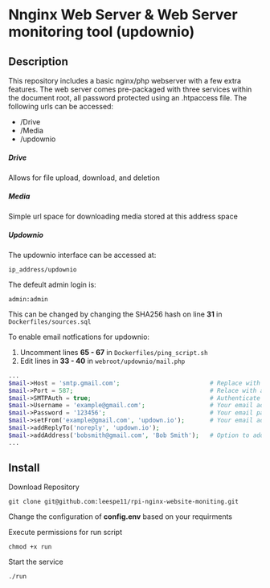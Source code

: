 # Nnginx Web Server & Web Server monitoring tool (updownio)
## Description
This repository includes a basic nginx/php webserver with a few extra features. The web server comes pre-packaged with three services within the document root, all password protected using an .htpaccess file. The following urls can be accessed:
- /Drive
- /Media
- /updownio

##### Drive
Allows for file upload, download, and deletion
##### Media
Simple url space for downloading media stored at this address space 
##### Updownio
The updownio interface can be accessed at:
```
ip_address/updownio
```
The defeult admin login is:
```
admin:admin
```
This can be changed by changing the SHA256 hash on line **31** in `Dockerfiles/sources.sql`

To enable email notfications for updownio:
1. Uncomment lines **65 - 67** in `Dockerfiles/ping_script.sh`
2. Edit lines in **33 - 40** in `webroot/updownio/mail.php`
```PHP
...
$mail->Host = 'smtp.gmail.com';							# Replace with your email providers outgoing smpt server
$mail->Port = 587;										# Relace with according port (587 is secure) 
$mail->SMTPAuth = true;									# Authenticate True/False
$mail->Username = 'example@gmail.com';					# Your email address 
$mail->Password = '123456';								# Your email password
$mail->setFrom('example@gmail.com', 'updown.io');		# Your email address and email 'name' (e.g: 'bob@gmail.com', 'Bob Smith')
$mail->addReplyTo('noreply', 'updown.io');				
$mail->addAddress('bobsmith@gmail.com', 'Bob Smith');	# Option to add more addresses
...
```
## Install
Download Repository
```
git clone git@github.com:leespe11/rpi-nginx-website-moniting.git
````
Change the configuration of **config.env** based on your requirments 

Execute permissions for run script
```
chmod +x run
```
Start the service
```
./run
```